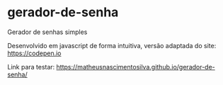 # gerador-de-senha
Gerador de senhas simples

Desenvolvido em javascript de forma intuitiva, versão adaptada do site: https://codepen.io

Link para testar: https://matheusnascimentosilva.github.io/gerador-de-senha/

